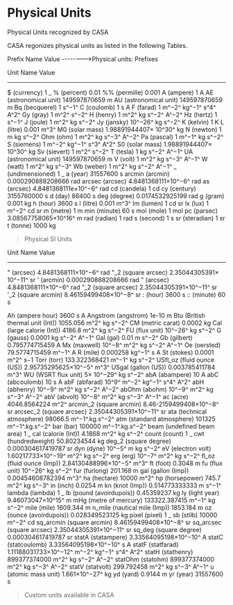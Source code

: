 

# Physical Units 

Physical Units recognized by CASA

CASA regonizes physical units as listed in the following Tables.

  Prefix   Name      Value
  -------->Physical units: Prefixes
  

  

  Unit     Name                  Value
  -------- --------------------- --------------------------
  \$       (currency)            1 \_
  \%       (percent)             0.01
  %%       (permille)            0.001
  A        (ampere)              1 A
  AE       (astronomical unit)   149597870659 m
  AU       (astronomical unit)   149597870659 m
  Bq       (becquerel)           1 s^−1^
  C        (coulomb)             1 s A
  F        (farad)               1 m^−2^ kg^−1^ s^4^ A^2^
  Gy       (gray)                1 m^2^ s^−2^
  H        (henry)               1 m^2^ kg s^−2^ A^−2^
  Hz       (hertz)               1 s^−1^
  J        (joule)               1 m^2^ kg s^−2^
  Jy       (jansky)              10^−26^ kg s^−2^
  K        (kelvin)              1 K
  L        (litre)               0.001 m^3^
  M0       (solar mass)          1.98891944407× 10^30^ kg
  N        (newton)              1 m kg s^−2^
  Ohm      (ohm)                 1 m^2^ kg s^−3^ A^−2^
  Pa       (pascal)              1 m^−1^ kg s^−2^
  S        (siemens)             1 m^−2^ kg^−1^ s^3^ A^2^
  S0       (solar mass)          1.98891944407× 10^30^ kg
  Sv       (sievert)             1 m^2^ s^−2^
  T        (tesla)               1 kg s^−2^ A^−1^
  UA       (astronomical unit)   149597870659 m
  V        (volt)                1 m^2^ kg s^−3^ A^−1^
  W        (watt)                1 m^2^ kg s^−3^
  Wb       (weber)               1 m^2^ kg s^−2^ A^−1^
  \_       (undimensioned)       1 \_
  a        (year)                31557600 s
  arcmin   (arcmin)              0.000290888208666 rad
  arcsec   (arcsec)              4.8481368111×10^−6^ rad
  as       (arcsec)              4.8481368111e×10^−6^ rad
  cd       (candela)             1 cd
  cy       (century)             3155760000 s
  d        (day)                 86400 s
  deg      (degree)              0.0174532925199 rad
  g        (gram)                0.001 kg
  h        (hour)                3600 s
  l        (litre)               0.001 m^3^
  lm       (lumen)               1 cd sr
  lx       (lux)                 1 m^−2^ cd sr
  m        (metre)               1 m
  min      (minute)              60 s
  mol      (mole)                1 mol
  pc       (parsec)              3.08567758065×10^16^ m
  rad      (radian)              1 rad
  s        (second)              1 s
  sr       (steradian)           1 sr
  t        (tonne)               1000 kg

>Physical SI Units
  

 

  Unit        Name                           Value
  ----------- ------------------------------ ----------------------------------------------
  \"          (arcsec)                       4.8481368111×10^−6^ rad
  \"\_2       (square arcsec)                2.35044305391× 10^−11^ sr
  '           (arcmin)                       0.000290888208666 rad
  "           (arcsec)                       4.8481368111×10^−6^ rad
  "\_2        (square arcsec)                2.35044305391×10^−11^ sr
  '\_2        (square arcmin)                8.46159499408×10^−8^ sr
  :           (hour)                         3600 s
  ::          (minute)                       60 s
  
  Ah          (ampere hour)                  3600 s A
  Angstrom    (angstrom)                     1e-10 m
  Btu         (British thermal unit (Int))   1055.056 m^2^ kg s^−2^
  CM          (metric carat)                 0.0002 kg
  Cal         (large calorie (Int))          4186.8 m^2^ kg s^−2^
  FU          (flux unit)                    10^−26^ kg s^−2^
  G           (gauss)                        0.0001 kg s^−2^ A^−1^
  Gal         (gal)                          0.01 m s^−2^
  Gb          (gilbert)                      0.795774715459 A
  Mx          (maxwell)                      10^−8^ m^2^ kg s^−2^ A^−1^
  Oe          (oersted)                      79.5774715459 m^−1^ A
  R           (mile)                         0.000258 kg^−1^ s A
  St          (stokes)                       0.0001 m^2^ s−1
  Torr        (torr)                         133.322368421 m^−1^ kg s^−2^
  USfl_oz     (fluid ounce (US))             2.95735295625×10^−5^ m^3^
  USgal       (gallon (US))                  0.003785411784 m^3^
  WU          (WSRT flux unit)               5× 10^−29^ kg s^−2^
  abA         (abampere)                     10 A
  abC         (abcoulomb)                    10 s A
  abF         (abfarad)                      10^9^ m^−2^ kg^−1^ s^4^ A^2^
  abH         (abhenry)                      10^−9^ m^2^ kg s^−2^ A^−2^
  abOhm       (abohm)                        10^−9^ m^2^ kg s^−3^ A^−2^
  abV         (abvolt)                       10^−8^ m^2^ kg s^−3^ A^−1^
  ac          (acre)                         4046.8564224 m^2^
  arcmin_2    (square arcmin)                8.46-2159499408×10^−8^ sr
  arcsec_2    (square arcsec)                2.35044305391×10^−11^ sr
  ata         (technical atmosphere)         98066.5 m^−1^.kg.s^−2^
  atm         (standard atmosphere)          101325 m^−1^.kg.s^−2^
  bar         (bar)                          100000 m^−1^.kg.s^−2^
  beam        (undefined beam area)          1 \_
  cal         (calorie (Int))                4.1868 m^2^ kg s^−2^
  count       (count)                        1 \_
  cwt         (hundredweight)                50.80234544 kg
  deg_2       (square degree)                0.000304617419787 sr
  dyn         (dyne)                         10^−5^ m kg s^−2^
  eV          (electron volt)                1.60217733×10^−19^ m^2^ kg s^−2^
  erg         (erg)                          10^−7^ m^2^ kg s^−2^
  fl_oz       (fluid ounce (Imp))            2.84130488996×10^−5^ m^3^
  ft          (foot)                         0.3048 m
  fu          (flux unit)                    10^−26^ kg s^−2^
  fur         (furlong)                      201.168 m
  gal         (gallon (Imp))                 0.00454608782394 m^3^
  ha          (hectare)                      10000 m^2^
  hp          (horsepower)                   745.7 m^2^ kg s^−3^
  in          (inch)                         0.0254 m
  kn          (knot (Imp))                   0.514773333333 m s^−1^
  lambda      (lambda)                       1 \_
  lb          (pound (avoirdupois))          0.45359237 kg
  ly          (light year)                   9.46073047×10^15^ m
  mHg         (metre of mercury)             133322.387415 m^−1^ kg s^−2^
  mile        (mile)                         1609.344 m
  n_mile      (nautical mile (Imp))          1853.184 m
  oz          (ounce (avoirdupois))          0.028349523125 kg
  pixel       (pixel)                        1 \_
  sb          (stilb)                        10000 m^−2^ cd
  sq_arcmin   (square arcmin)                8.46159499408×10^−8^ sr
  sq_arcsec   (square arcsec)                2.35044305391×10^−11^ sr
  sq_deg      (square degree)                0.000304617419787 sr
  statA       (statampere)                   3.33564095198×10^−10^ A
  statC       (statcoulomb)                  3.33564095198×10^−10^ s A
  statF       (statfarad)                    1.11188031733×10^−12^ m^−2^ kg^−1^ s^4^ A^2^
  statH       (stathenry)                    899377374000 m^2^ kg s^−2^ A^−2^
  statOhm     (statohm)                      899377374000 m^2^ kg s^−3^ A^−2^
  statV       (statvolt)                     299.792458 m^2^ kg s^−3^ A^−1^
  u           (atomic mass unit)             1.661×10^−27^  kg
  yd          (yard)                         0.9144 m
  yr          (year)                         31557600 s

>Custom units available in CASA
  

